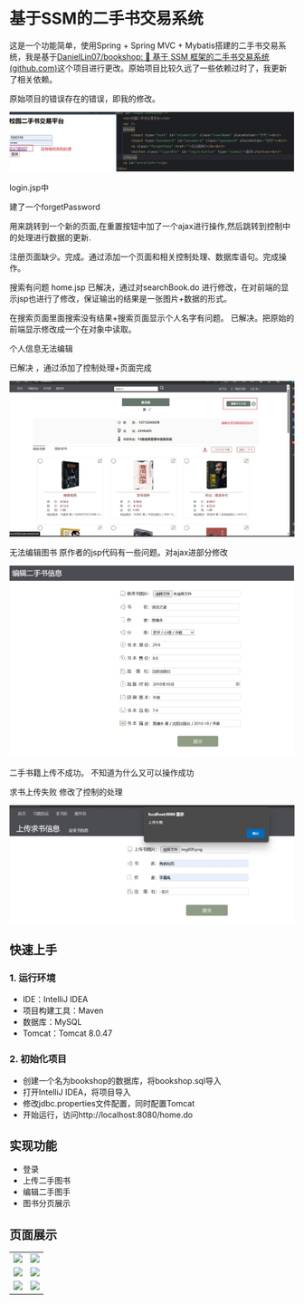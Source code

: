 # 基于SSM的二手书交易系统

这是一个功能简单，使用Spring + Spring MVC + Mybatis搭建的二手书交易系统，我是基于[DanielLin07/bookshop: :book: 基于 SSM 框架的二手书交易系统 (github.com)](https://github.com/DanielLin07/bookshop)这个项目进行更改。原始项目比较久远了一些依赖过时了，我更新了相关依赖。

原始项目的错误存在的错误，即我的修改。



![img](assets/wps2.jpg)

login.jsp中

建了一个forgetPassword 

用来跳转到一个新的页面,在重置按钮中加了一个ajax进行操作,然后跳转到控制中的处理进行数据的更新.

注册页面缺少。完成。通过添加一个页面和相关控制处理、数据库语句。完成操作。

搜索有问题 home.jsp 已解决，通过对searchBook.do	进行修改，在对前端的显示jsp也进行了修改，保证输出的结果是一张图片+数据的形式。

在搜索页面里面搜索没有结果+搜索页面显示个人名字有问题。 已解决。把原始的前端显示修改成一个在对象中读取。

个人信息无法编辑

已解决 ，通过添加了控制处理+页面完成

![img](assets/wps3.jpg) 

无法编辑图书  原作者的jsp代码有一些问题。对ajax进部分修改

![img](assets/wps4.jpg) 



二手书籍上传不成功。  不知道为什么又可以操作成功

求书上传失败 修改了控制的处理

![img](assets/wps6.jpg) 

 



## 快速上手

### 1. 运行环境

  - IDE：IntelliJ IDEA
  - 项目构建工具：Maven
  - 数据库：MySQL
  - Tomcat：Tomcat 8.0.47

### 2. 初始化项目

  - 创建一个名为bookshop的数据库，将bookshop.sql导入
  - 打开IntelliJ IDEA，将项目导入
  - 修改jdbc.properties文件配置，同时配置Tomcat
  - 开始运行，访问http://localhost:8080/home.do

## 实现功能

  - 登录
  - 上传二手图书
  - 编辑二手图手
  - 图书分页展示

## 页面展示

<table>
    <tr>
        <td><img src="https://github.com/DanielLin07/bookshop/blob/master/Screenshots/login.jpg"/></td>
        <td><img src="https://github.com/DanielLin07/bookshop/blob/master/Screenshots/index.jpg"/></td>
    </tr>
    <tr>
        <td><img src="https://github.com/DanielLin07/bookshop/blob/master/Screenshots/home.jpg"/></td>
        <td><img src="https://github.com/DanielLin07/bookshop/blob/master/Screenshots/bookDetail.jpg"/></td>
    </tr>
    <tr>
        <td><img src="https://github.com/DanielLin07/bookshop/blob/master/Screenshots/myBookshelf.jpg"/></td>
        <td><img src="https://github.com/DanielLin07/bookshop/blob/master/Screenshots/upload.jpg"/></td>
    </tr>
</table>
